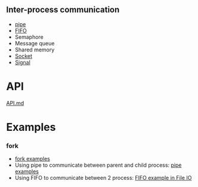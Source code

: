 ## Inter-process communication

* [pipe](https://github.com/TranPhucVinh/C/blob/master/Physical%20layer/File%20IO/pipe.md)
* [FIFO](https://github.com/TranPhucVinh/C/blob/master/Physical%20layer/File%20IO/FIFO.md)
* Semaphore
* Message queue
* Shared memory
* [Socket](https://github.com/TranPhucVinh/C/tree/master/Application%20layer/HTTP/TCP)
* [Signal](https://github.com/TranPhucVinh/C/tree/master/Physical%20layer/Signal)

# API

[API.md](https://github.com/TranPhucVinh/C/blob/master/Physical%20layer/Process/API.md)

# Examples

### fork

* [fork examples](https://github.com/TranPhucVinh/C/blob/master/Physical%20layer/Process/fork%20examples.md)
* Using pipe to communicate between parent and child process: [pipe examples](https://github.com/TranPhucVinh/C/blob/master/Physical%20layer/Process/pipe%20examples.md)
* Using FIFO to communicate between 2 process: [FIFO example in File IO](https://github.com/TranPhucVinh/C/blob/master/Physical%20layer/File%20IO/FIFO.md#example-2)
